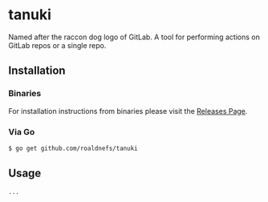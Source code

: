 # tanuki

Named after the raccon dog logo of GitLab. A tool for performing actions on GitLab repos or a single repo.

## Installation

### Binaries

For installation instructions from binaries please visit the [Releases Page](https://github.com/roaldnefs/tanuki/releases).

### Via Go

```bash
$ go get github.com/roaldnefs/tanuki
```

## Usage

```bash
...
```
